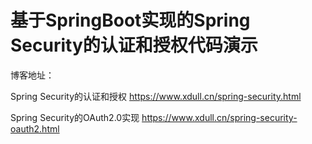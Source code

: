 # 基于SpringBoot实现的Spring Security的认证和授权代码演示

博客地址：

Spring Security的认证和授权
https://www.xdull.cn/spring-security.html

Spring Security的OAuth2.0实现
https://www.xdull.cn/spring-security-oauth2.html